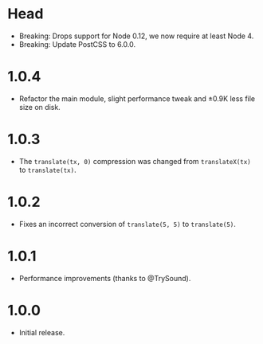 # Head

* Breaking: Drops support for Node 0.12, we now require at least Node 4.
* Breaking: Update PostCSS to 6.0.0.

# 1.0.4

* Refactor the main module, slight performance tweak and ±0.9K less file size
  on disk.

# 1.0.3

* The `translate(tx, 0)` compression was changed from `translateX(tx)`
  to `translate(tx)`.

# 1.0.2

* Fixes an incorrect conversion of `translate(5, 5)` to `translate(5)`.

# 1.0.1

* Performance improvements (thanks to @TrySound).

# 1.0.0

* Initial release.
